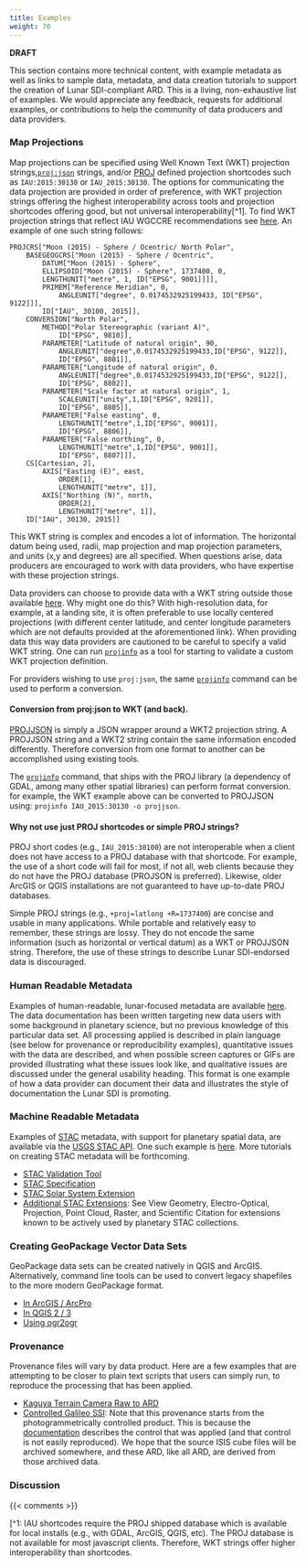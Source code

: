 ```yaml
---
title: Examples
weight: 70
---
```


**DRAFT**

This section contains more technical content, with example metadata as well as links to sample data, metadata, and data creation tutorials to support the creation of Lunar SDI-compliant ARD. This is a living, non-exhaustive list of examples. We would appreciate any feedback, requests for additional examples, or contributions to help the community of data producers and data providers.

### Map Projections
Map projections can be specified using Well Known Text (WKT) projection strings,[`proj:json`](https://proj.org/en/6.2/usage/projjson.html) strings, and/or [PROJ](https://proj.org/en/9.4/) defined projection shortcodes such as `IAU:2015:30130` or `IAU_2015:30130`. The options for communicating the data projection are provided in order of preference, with WKT projection strings offering the highest interoperability across tools and projection shortcodes offering good, but not universal interoperability[^1]. To find WKT projection strings that reflect IAU WGCCRE recommendations see [here](http://voparis-vespa-crs.obspm.fr:8080/web/moon.html). An example of one such string follows:

```
PROJCRS["Moon (2015) - Sphere / Ocentric/ North Polar",
    BASEGEOGCRS["Moon (2015) - Sphere / Ocentric",
        DATUM["Moon (2015) - Sphere",
    	ELLIPSOID["Moon (2015) - Sphere", 1737400, 0,
		LENGTHUNIT["metre", 1, ID["EPSG", 9001]]]],
    	PRIMEM["Reference Meridian", 0,
            ANGLEUNIT["degree", 0.0174532925199433, ID["EPSG", 9122]]],
        ID["IAU", 30100, 2015]],
    CONVERSION["North Polar",
        METHOD["Polar Stereographic (variant A)",
            ID["EPSG", 9810]],
        PARAMETER["Latitude of natural origin", 90,
            ANGLEUNIT["degree",0.0174532925199433,ID["EPSG", 9122]],
            ID["EPSG", 8801]],
		PARAMETER["Longitude of natural origin", 0,
            ANGLEUNIT["degree",0.0174532925199433,ID["EPSG", 9122]],
            ID["EPSG", 8802]],
		PARAMETER["Scale factor at natural origin", 1,
            SCALEUNIT["unity",1,ID["EPSG", 9201]],
            ID["EPSG", 8805]],
		PARAMETER["False easting", 0,
            LENGTHUNIT["metre",1,ID["EPSG", 9001]],
            ID["EPSG", 8806]],
		PARAMETER["False northing", 0,
            LENGTHUNIT["metre",1,ID["EPSG", 9001]],
            ID["EPSG", 8807]]],
    CS[Cartesian, 2],
        AXIS["Easting (E)", east,
            ORDER[1],
            LENGTHUNIT["metre", 1]],
        AXIS["Northing (N)", north,
            ORDER[2],
            LENGTHUNIT["metre", 1]],
    ID["IAU", 30130, 2015]]
```

This WKT string is complex and encodes a lot of information. The horizontal datum being used, radii, map projection and map projection parameters, and units (x,y and degrees) are all specified. When questions arise, data producers are encouraged to work with data providers, who have expertise with these projection strings.

Data providers can choose to provide data with a WKT string outside those available [here](http://voparis-vespa-crs.obspm.fr:8080/web/moon.html). Why might one do this? With high-resolution data, for example, at a landing site, it is often preferable to use locally centered projections (with different center latitude, and center longitude parameters which are not defaults provided at the aforementioned link). When providing data this way data providers are cautioned to be careful to specify a valid WKT string. One can run [`projinfo`](https://proj.org/en/9.3/apps/projinfo.html) as a tool for starting to validate a custom WKT projection definition.

For providers wishing to use `proj:json`, the same [`projinfo`](https://proj.org/en/9.3/apps/projinfo.html) command can be used to perform a conversion.

#### Conversion from proj:json to WKT (and back).
[PROJJSON](https://proj.org/en/9.3/specifications/projjson.html) is simply a JSON wrapper around a WKT2 projection string. A PROJJSON string and a WKT2 string contain the same information encoded differently. Therefore conversion from one format to another can be accomplished using existing tools.

The [`projinfo`](https://proj.org/en/9.3/apps/projinfo.html) command, that ships with the PROJ library (a dependency of GDAL, among many other spatial libraries) can perform format conversion. for example, the WKT example above can be converted to PROJJSON using: `projinfo IAU_2015:30130 -o projjson`. 

#### Why not use just PROJ shortcodes or simple PROJ strings?
PROJ short codes (e.g., `IAU_2015:30100`) are not interoperable when a client does not have access to a PROJ database with that shortcode. For example, the use of a short code will fail for most, if not all, web clients because they do not have the PROJ database (PROJSON is preferred). Likewise, older ArcGIS or QGIS installations are not guaranteed to have up-to-date PROJ databases.

Simple PROJ strings (e.g., `+proj=latlong +R=1737400`) are concise and usable in many applications. While portable and relatively easy to remember, these strings are lossy. They do not encode the same information (such as horizontal or vertical datum) as a WKT or PROJJSON string. Therefore, the use of these strings to describe Lunar SDI-endorsed data is discouraged.

### Human Readable Metadata
Examples of human-readable, lunar-focused metadata are available [here](https://stac.astrogeology.usgs.gov/docs/data/moon/kaguyatc/). The data documentation has been written targeting new data users with some background in planetary science, but no previous knowledge of this particular data set. All processing applied is described in plain language (see below for provenance or reproducibility examples), quantitative issues with the data are described, and when possible screen captures or GIFs are provided illustrating what these issues look like, and qualitative issues are discussed under the general usability heading. This format is one example of how a data provider can document their data and illustrates the style of documentation the Lunar SDI is promoting.

### Machine Readable Metadata
Examples of [STAC](https://stacspec.org) metadata, with support for planetary spatial data, are available via the [USGS STAC API](https://stac.astrogeology.usgs.gov/api/). One such example is [here](https://stac.astrogeology.usgs.gov/api/collections/kaguya_terrain_camera_stereoscopic_uncontrolled_observations/items/TC1W2B0_01_07109N362E3402). More tutorials on creating STAC metadata will be forthcoming.

- [STAC Validation Tool](https://staclint.com)
- [STAC Specification](https://github.com/radiantearth/stac-spec)
- [STAC Solar System Extension](https://github.com/stac-extensions/ssys)
- [Additional STAC Extensions](https://stac-extensions.github.io): See View Geometry, Electro-Optical, Projection, Point Cloud, Raster, and Scientific Citation for extensions known to be actively used by planetary STAC collections.

### Creating GeoPackage Vector Data Sets   
GeoPackage data sets can be created natively in QGIS and ArcGIS. Alternatively, command line tools can be used to convert legacy shapefiles to the more modern GeoPackage format.

- [In ArcGIS / ArcPro](https://learn.openwaterfoundation.org/owf-learn-geopackage/using-geopackage/arcgis/)
- [In QGIS 2 / 3](https://learn.openwaterfoundation.org/owf-learn-geopackage/using-geopackage/qgis/)
- [Using ogr2ogr](https://gdal.org/programs/ogr2ogr.html)

### Provenance  
Provenance files will vary by data product. Here are a few examples that are attempting to be closer to plain text scripts that users can simply run, to reproduce the processing that has been applied. 

- [Kaguya Terrain Camera Raw to ARD](https://astrogeo-ard.s3-us-west-2.amazonaws.com/moon/kaguya/terrain_camera/stereoscopic/uncontrolled/TC1W2B0_01_07109N362E3402/provenance.txt)
- [Controlled Galileo SSI](https://astrogeo-ard.s3-us-west-2.amazonaws.com/jupiter/europa/galileo_voyager/usgs_controlled_observations/s0639063413/provenance.txt): Note that this provenance starts from the photogrammetrically controlled product. This is because the [documentation](https://stac.astrogeology.usgs.gov/docs/data/jupiter/europa/galileo_individual_images/) describes the control that was applied (and that control is not easily reproduced). We hope that the source ISIS cube files will be archived somewhere, and these ARD, like all ARD, are derived from those archived data.


### Discussion

{{< comments >}}

[^1: IAU shortcodes require the PROJ shipped database which is available for local installs (e.g., with GDAL, ArcGIS, QGIS, etc). The PROJ database is not available for most javascript clients. Therefore, WKT strings offer higher interoperability than shortcodes.